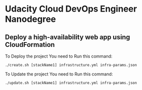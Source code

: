 # Udacity Cloud DevOps Engineer Nanodegree

## Deploy a high-availability web app using CloudFormation

To Deploy the project You need to Run this command:

```
./create.sh [stackName1] infrastructure.yml infra-params.json
```

To Update the project You need to Run this command:

```
./update.sh [stackName1] infrastructure.yml infra-params.json
```
